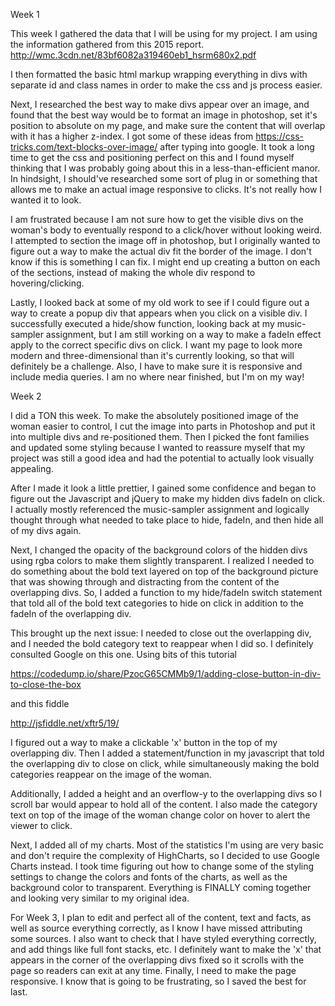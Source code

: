 Week 1

This week I gathered the data that I will be using for my project. I am using the information gathered from this 2015 report. http://wmc.3cdn.net/83bf6082a319460eb1_hsrm680x2.pdf

I then formatted the basic html markup wrapping everything in divs with separate id and class names in order to make the css and js process easier.

Next, I researched the best way to make divs appear over an image, and found that the best way would be to format an image in photoshop, set it's position to absolute on my page, and make sure the content that will overlap with it has a higher z-index. I got some of these ideas from https://css-tricks.com/text-blocks-over-image/ after typing into google. It took a long time to get the css and positioning perfect on this and I found myself thinking that I was probably going about this in a less-than-efficient manor. In hindsight, I should've researched some sort of plug in or something that allows me to make an actual image responsive to clicks. It's not really how I wanted it to look.

I am frustrated because I am not sure how to get the visible divs on the woman's body to eventually respond to a click/hover without looking weird. I attempted to section the image off in photoshop, but I originally wanted to figure out a way to make the actual div fit the border of the image. I don't know if this is something I can fix. I might end up creating a button on each of the sections, instead of making the whole div respond to hovering/clicking.

Lastly, I looked back at some of my old work to see if I could figure out a way to create a popup div that appears when you click on a visible div. I successfully executed a hide/show function, looking back at my music-sampler assignment, but I am still working on a way to make a fadeIn effect apply to the correct specific divs on click. I want my page to look more modern and three-dimensional than it's currently looking, so that will definitely be a challenge. Also, I have to make sure it is responsive and include media queries. I am no where near finished, but I'm on my way!

Week 2

I did a TON this week. To make the absolutely positioned image of the woman easier to control, I cut the image into parts in Photoshop and put it into multiple divs and re-positioned them. Then I picked the font families and updated some styling because I wanted to reassure myself that my project was still a good idea and had the potential to actually look visually appealing.

After I made it look a little prettier, I gained some confidence and began to figure out the Javascript and jQuery to make my hidden divs fadeIn on click. I actually mostly referenced the music-sampler assignment and logically thought through what needed to take place to hide, fadeIn, and then hide all of my divs again.

Next, I changed the opacity of the background colors of the hidden divs using rgba colors to make them slightly transparent. I realized I needed to do something about the bold text layered on top of the background picture that was showing through and distracting from the content of the overlapping divs. So, I added a function to my hide/fadeIn switch statement that told all of the bold text categories to hide on click in addition to the fadeIn of the overlapping div.

This brought up the next issue: I needed to close out the overlapping div, and I needed the bold category text to reappear when I did so. I definitely consulted Google on this one. Using bits of this tutorial

https://codedump.io/share/PzocG65CMMb9/1/adding-close-button-in-div-to-close-the-box

and this fiddle

http://jsfiddle.net/xftr5/19/

I figured out a way to make a clickable 'x' button in the top of my overlapping div. Then I added a statement/function in my javascript that told the overlapping div to close on click, while simultaneously making the bold categories reappear on the image of the woman.

Additionally, I added a height and an overflow-y to the overlapping divs so I scroll bar would appear to hold all of the content. I also made the category text on top of the image of the woman change color on hover to alert the viewer to click.

Next, I added all of my charts. Most of the statistics I'm using are very basic and don't require the complexity of HighCharts, so I decided to use Google Charts instead. I took time figuring out how to change some of the styling settings to change the colors and fonts of the charts, as well as the background color to transparent. Everything is FINALLY coming together and looking very similar to my original idea.

For Week 3, I plan to edit and perfect all of the content, text and facts, as well as source everything correctly, as I know I have missed attributing some sources. I also want to check that I have styled everything correctly, and add things like full font stacks, etc. I definitely want to make the 'x' that appears in the corner of the overlapping divs fixed so it scrolls with the page so readers can exit at any time. Finally, I need to make the page responsive. I know that is going to be frustrating, so I saved the best for last. 
